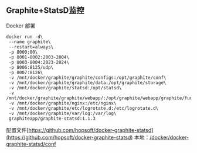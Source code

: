 ## Graphite+StatsD监控

Docker 部署

```
docker run -d\
 --name graphite\
 --restart=always\
 -p 8000:80\
 -p 8001-8002:2003-2004\
 -p 8003-8004:2023-2024\
 -p 8006:8125/udp\
 -p 8007:8126\
 -v /mnt/docker/graphite/graphite/configs:/opt/graphite/conf\
 -v /mnt/docker/graphite/graphite/data:/opt/graphite/storage\
 -v /mnt/docker/graphite/statsd:/opt/statsd\
 -v /mnt/docker/graphite/graphite/webapp/:/opt/graphite/webapp/graphite/functions/custom\
 -v /mnt/docker/graphite/nginx:/etc/nginx\
 -v /mnt/docker/graphite/etc/logrotate.d:/etc/logrotate.d\
 -v /mnt/docker/graphite/var/log:/var/log\
 graphiteapp/graphite-statsd:1.1.3
```

配置文件[https://github.com/hopsoft/docker-graphite-statsd](https://github.com/hopsoft/docker-graphite-statsd) 本地：[/docker/docker-graphite-statsd/conf](/docker/docker-graphite-statsd/conf)




